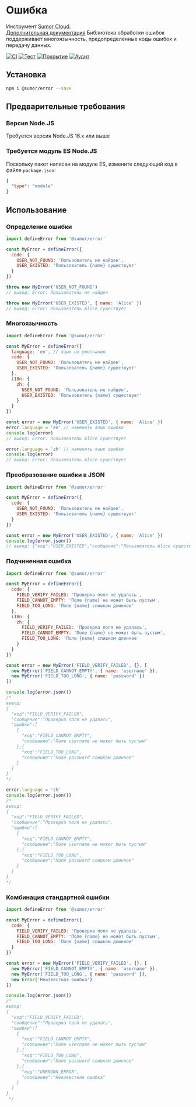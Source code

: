 # Ошибка

Инструмент [Sumor Cloud](https://sumor.cloud).  
[Дополнительная документация](https://sumor.cloud/error)
Библиотека обработки ошибок поддерживает многоязычность, предопределенные коды ошибок и передачу данных.

[![CI](https://github.com/sumor-cloud/error/actions/workflows/ci.yml/badge.svg)](https://github.com/sumor-cloud/error/actions/workflows/ci.yml)
[![Тест](https://github.com/sumor-cloud/error/actions/workflows/ut.yml/badge.svg)](https://github.com/sumor-cloud/error/actions/workflows/ut.yml)
[![Покрытие](https://github.com/sumor-cloud/error/actions/workflows/coverage.yml/badge.svg)](https://github.com/sumor-cloud/error/actions/workflows/coverage.yml)
[![Аудит](https://github.com/sumor-cloud/error/actions/workflows/audit.yml/badge.svg)](https://github.com/sumor-cloud/error/actions/workflows/audit.yml)

## Установка

```bash
npm i @sumor/error --save
```

## Предварительные требования

### Версия Node.JS

Требуется версия Node.JS 16.x или выше

### Требуется модуль ES Node.JS

Поскольку пакет написан на модуле ES, измените следующий код в файле `package.json`:

```json
{
  "type": "module"
}
```

## Использование

### Определение ошибки

```js
import defineError from '@sumor/error'

const MyError = defineError({
  code: {
    USER_NOT_FOUND: 'Пользователь не найден',
    USER_EXISTED: 'Пользователь {name} существует'
  }
})

throw new MyError('USER_NOT_FOUND')
// вывод: Error: Пользователь не найден

throw new MyError('USER_EXISTED', { name: 'Alice' })
// вывод: Error: Пользователь Alice существует
```

### Многоязычность

```js
import defineError from '@sumor/error'

const MyError = defineError({
  language: 'en', // язык по умолчанию
  code: {
    USER_NOT_FOUND: 'Пользователь не найден',
    USER_EXISTED: 'Пользователь {name} существует'
  },
  i18n: {
    zh: {
      USER_NOT_FOUND: 'Пользователь не найден',
      USER_EXISTED: 'Пользователь {name} существует'
    }
  }
})

const error = new MyError('USER_EXISTED', { name: 'Alice' })
error.language = 'en' // изменить язык ошибки
console.log(error)
// вывод: Error: Пользователь Alice существует

error.language = 'zh' // изменить язык ошибки
console.log(error)
// вывод: Error: Пользователь Alice существует
```

### Преобразование ошибки в JSON

```js
import defineError from '@sumor/error'

const MyError = defineError({
  code: {
    USER_NOT_FOUND: 'Пользователь не найден',
    USER_EXISTED: 'Пользователь {name} существует'
  }
})

const error = new MyError('USER_EXISTED', { name: 'Alice' })
console.log(error.json())
// вывод: {"код":"USER_EXISTED","сообщение":"Пользователь Alice существует"}
```

### Подчиненная ошибка

```js
import defineError from '@sumor/error'

const MyError = defineError({
  code: {
    FIELD_VERIFY_FAILED: 'Проверка поля не удалась',
    FIELD_CANNOT_EMPTY: 'Поле {name} не может быть пустым',
    FIELD_TOO_LONG: 'Поле {name} слишком длинное'
  },
  i18n: {
    zh: {
      FIELD_VERIFY_FAILED: 'Проверка поля не удалась',
      FIELD_CANNOT_EMPTY: 'Поле {name} не может быть пустым',
      FIELD_TOO_LONG: 'Поле {name} слишком длинное'
    }
  }
})

const error = new MyError('FIELD_VERIFY_FAILED', {}, [
  new MyError('FIELD_CANNOT_EMPTY', { name: 'username' }),
  new MyError('FIELD_TOO_LONG', { name: 'password' })
])

console.log(error.json())
/* 
вывод: 
{
  "код":"FIELD_VERIFY_FAILED",
  "сообщение":"Проверка поля не удалась",
  "ошибки":[
    {
      "код":"FIELD_CANNOT_EMPTY",
      "сообщение":"Поле username не может быть пустым"
    },{
      "код":"FIELD_TOO_LONG",
      "сообщение":"Поле password слишком длинное"
    }
  ]
}
*/

error.language = 'zh'
console.log(error.json())
/*
вывод:
{
  "код":"FIELD_VERIFY_FAILED",
  "сообщение":"Проверка поля не удалась",
  "ошибки":[
    {
      "код":"FIELD_CANNOT_EMPTY",
      "сообщение":"Поле username не может быть пустым"
    },{
      "код":"FIELD_TOO_LONG",
      "сообщение":"Поле password слишком длинное"
    }
  ]
}
*/
```

### Комбинация стандартной ошибки

```js
import defineError from '@sumor/error'

const MyError = defineError({
  code: {
    FIELD_VERIFY_FAILED: 'Проверка поля не удалась',
    FIELD_CANNOT_EMPTY: 'Поле {name} не может быть пустым',
    FIELD_TOO_LONG: 'Поле {name} слишком длинное'
  }
})

const error = new MyError('FIELD_VERIFY_FAILED', {}, [
  new MyError('FIELD_CANNOT_EMPTY', { name: 'username' }),
  new MyError('FIELD_TOO_LONG', { name: 'password' }),
  new Error('Неизвестная ошибка')
])

console.log(error.json())
/*
вывод:
{
  "код":"FIELD_VERIFY_FAILED",
  "сообщение":"Проверка поля не удалась",
  "ошибки":[
    {
      "код":"FIELD_CANNOT_EMPTY",
      "сообщение":"Поле username не может быть пустым"
    },{
      "код":"FIELD_TOO_LONG",
      "сообщение":"Поле password слишком длинное"
    },{
      "код":"UNKNOWN_ERROR",
      "сообщение":"Неизвестная ошибка"
    }
  ]
}
 */
```
